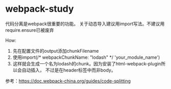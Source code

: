 # webpack-study

代码分离是webpack很重要的功能。
关于动态导入建议用import写法。不建议用require.ensure已被废弃

How:
1. 先在配置文件的output添加chunkFilename
2. 使用import(/* webpackChunkName: "lodash" */ 'your_module_name')
3. 这样就会生成一个名为lodash的chunk。因为安装了html-webpack-plugin所以会自动插入，
不过是在header标签中而非body。

参考：https://doc.webpack-china.org/guides/code-splitting